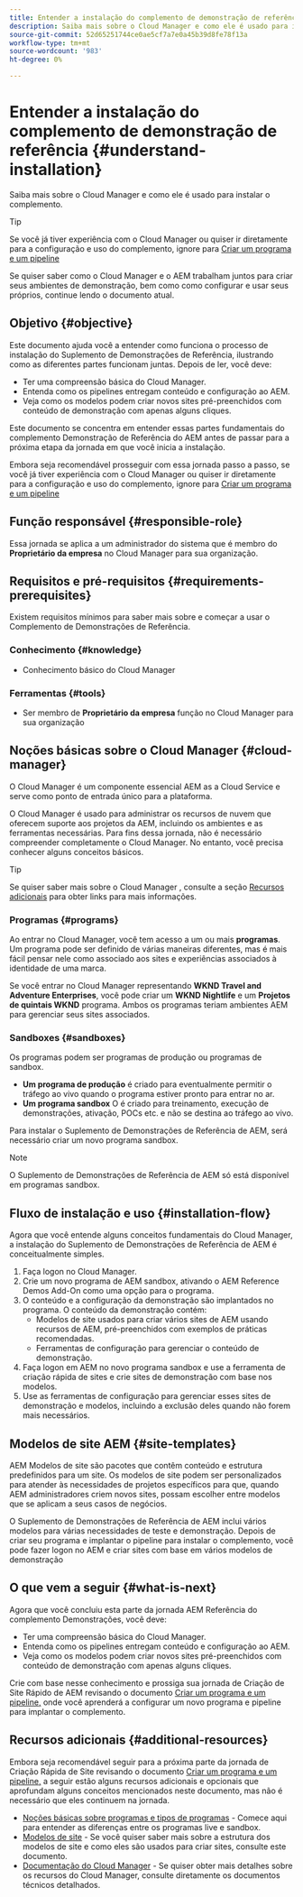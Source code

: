 ```yaml
---
title: Entender a instalação do complemento de demonstração de referência
description: Saiba mais sobre o Cloud Manager e como ele é usado para instalar o complemento.
source-git-commit: 52d65251744ce0ae5cf7a7e0a45b39d8fe78f13a
workflow-type: tm+mt
source-wordcount: '983'
ht-degree: 0%

---
```



# Entender a instalação do complemento de demonstração de referência {#understand-installation}

Saiba mais sobre o Cloud Manager e como ele é usado para instalar o complemento.

>[!TIP]
>
>Se você já tiver experiência com o Cloud Manager ou quiser ir diretamente para a configuração e uso do complemento, ignore para [Criar um programa e um pipeline](create-program.md)
>
>Se quiser saber como o Cloud Manager e o AEM trabalham juntos para criar seus ambientes de demonstração, bem como como configurar e usar seus próprios, continue lendo o documento atual.

## Objetivo {#objective}

Este documento ajuda você a entender como funciona o processo de instalação do Suplemento de Demonstrações de Referência, ilustrando como as diferentes partes funcionam juntas. Depois de ler, você deve:

* Ter uma compreensão básica do Cloud Manager.
* Entenda como os pipelines entregam conteúdo e configuração ao AEM.
* Veja como os modelos podem criar novos sites pré-preenchidos com conteúdo de demonstração com apenas alguns cliques.

Este documento se concentra em entender essas partes fundamentais do complemento Demonstração de Referência do AEM antes de passar para a próxima etapa da jornada em que você inicia a instalação.

Embora seja recomendável prosseguir com essa jornada passo a passo, se você já tiver experiência com o Cloud Manager ou quiser ir diretamente para a configuração e uso do complemento, ignore para [Criar um programa e um pipeline](create-program.md)

## Função responsável {#responsible-role}

Essa jornada se aplica a um administrador do sistema que é membro do **Proprietário da empresa** no Cloud Manager para sua organização.

## Requisitos e pré-requisitos {#requirements-prerequisites}

Existem requisitos mínimos para saber mais sobre e começar a usar o Complemento de Demonstrações de Referência.

### Conhecimento {#knowledge}

* Conhecimento básico do Cloud Manager

### Ferramentas {#tools}

* Ser membro de **Proprietário da empresa** função no Cloud Manager para sua organização

## Noções básicas sobre o Cloud Manager {#cloud-manager}

O Cloud Manager é um componente essencial AEM as a Cloud Service e serve como ponto de entrada único para a plataforma.

O Cloud Manager é usado para administrar os recursos de nuvem que oferecem suporte aos projetos da AEM, incluindo os ambientes e as ferramentas necessárias. Para fins dessa jornada, não é necessário compreender completamente o Cloud Manager. No entanto, você precisa conhecer alguns conceitos básicos.

>[!TIP]
>
>Se quiser saber mais sobre o Cloud Manager , consulte a seção [Recursos adicionais](#additional-resources) para obter links para mais informações.

### Programas {#programs}

Ao entrar no Cloud Manager, você tem acesso a um ou mais **programas**. Um programa pode ser definido de várias maneiras diferentes, mas é mais fácil pensar nele como associado aos sites e experiências associados à identidade de uma marca.

Se você entrar no Cloud Manager representando **WKND Travel and Adventure Enterprises**, você pode criar um **WKND Nightlife** e um **Projetos de quintais WKND** programa. Ambos os programas teriam ambientes AEM para gerenciar seus sites associados.

### Sandboxes {#sandboxes}

Os programas podem ser programas de produção ou programas de sandbox.

* **Um programa de produção** é criado para eventualmente permitir o tráfego ao vivo quando o programa estiver pronto para entrar no ar.
* **Um programa sandbox** O é criado para treinamento, execução de demonstrações, ativação, POCs etc. e não se destina ao tráfego ao vivo.

Para instalar o Suplemento de Demonstrações de Referência de AEM, será necessário criar um novo programa sandbox.

>[!NOTE]
>
>O Suplemento de Demonstrações de Referência de AEM só está disponível em programas sandbox.

## Fluxo de instalação e uso {#installation-flow}

Agora que você entende alguns conceitos fundamentais do Cloud Manager, a instalação do Suplemento de Demonstrações de Referência de AEM é conceitualmente simples.

1. Faça logon no Cloud Manager.
1. Crie um novo programa de AEM sandbox, ativando o AEM Reference Demos Add-On como uma opção para o programa.
1. O conteúdo e a configuração da demonstração são implantados no programa. O conteúdo da demonstração contém:
   * Modelos de site usados para criar vários sites de AEM usando recursos de AEM, pré-preenchidos com exemplos de práticas recomendadas.
   * Ferramentas de configuração para gerenciar o conteúdo de demonstração.
1. Faça logon em AEM no novo programa sandbox e use a ferramenta de criação rápida de sites e crie sites de demonstração com base nos modelos.
1. Use as ferramentas de configuração para gerenciar esses sites de demonstração e modelos, incluindo a exclusão deles quando não forem mais necessários.

## Modelos de site AEM {#site-templates}

AEM Modelos de site são pacotes que contêm conteúdo e estrutura predefinidos para um site. Os modelos de site podem ser personalizados para atender às necessidades de projetos específicos para que, quando AEM administradores criem novos sites, possam escolher entre modelos que se aplicam a seus casos de negócios.

O Suplemento de Demonstrações de Referência de AEM inclui vários modelos para várias necessidades de teste e demonstração. Depois de criar seu programa e implantar o pipeline para instalar o complemento, você pode fazer logon no AEM e criar sites com base em vários modelos de demonstração

## O que vem a seguir {#what-is-next}

Agora que você concluiu esta parte da jornada AEM Referência do complemento Demonstrações, você deve:

* Ter uma compreensão básica do Cloud Manager.
* Entenda como os pipelines entregam conteúdo e configuração ao AEM.
* Veja como os modelos podem criar novos sites pré-preenchidos com conteúdo de demonstração com apenas alguns cliques.

Crie com base nesse conhecimento e prossiga sua jornada de Criação de Site Rápido de AEM revisando o documento [Criar um programa e um pipeline,](create-program.md) onde você aprenderá a configurar um novo programa e pipeline para implantar o complemento.

## Recursos adicionais {#additional-resources}

Embora seja recomendável seguir para a próxima parte da jornada de Criação Rápida de Site revisando o documento [Criar um programa e um pipeline,](create-program.md) a seguir estão alguns recursos adicionais e opcionais que aprofundam alguns conceitos mencionados neste documento, mas não é necessário que eles continuem na jornada.

* [Noções básicas sobre programas e tipos de programas](https://experienceleague.adobe.com/docs/experience-manager-cloud-service/implementing/using-cloud-manager/understand-program-types.html) - Comece aqui para entender as diferenças entre os programas live e sandbox.
* [Modelos de site](/help/sites-cloud/administering/site-creation/site-templates.md) - Se você quiser saber mais sobre a estrutura dos modelos de site e como eles são usados para criar sites, consulte este documento.
* [Documentação do Cloud Manager](https://experienceleague.adobe.com/docs/experience-manager-cloud-service/onboarding/onboarding-concepts/cloud-manager-introduction.html) - Se quiser obter mais detalhes sobre os recursos do Cloud Manager, consulte diretamente os documentos técnicos detalhados.
